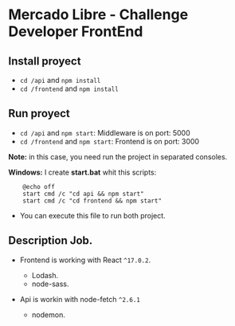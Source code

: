 # Mercado Libre - Challenge Developer FrontEnd

## Install proyect

- `cd /api` and `npm install`
- `cd /frontend` and  `npm install`


## Run proyect
- `cd /api` and `npm start`: Middleware is on port: 5000
- `cd /frontend` and `npm start`: Frontend is on port: 3000

**Note:** in this case, you need run the project in separated consoles.

**Windows:** I create **start.bat** whit this scripts:
```
    @echo off
    start cmd /c "cd api && npm start"
    start cmd /c "cd frontend && npm start"

```
- You can execute this file to run both project.

## Description Job.

- Frontend is working with React `^17.0.2`.
    - Lodash.
    - node-sass.

- Api is workin with node-fetch `^2.6.1`
    - nodemon.


